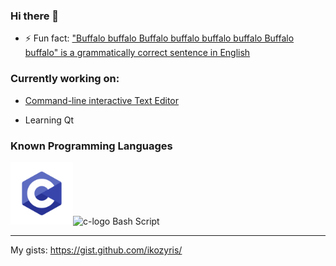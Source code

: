 ### Hi there 👋
- ⚡ Fun fact:  ["Buffalo buffalo Buffalo buffalo buffalo buffalo Buffalo buffalo" is a grammatically correct sentence in English](https://en.wikipedia.org/wiki/Buffalo_buffalo_Buffalo_buffalo_buffalo_buffalo_Buffalo_buffalo)

### Currently working on:
- [Command-line interactive Text Editor](https://github.com/ikozyris/txt-editor)
<!--- Creating/Porting apps to Ubuntu Touch
    - Using a Lidar with ev3dev over USB
-->
- Learning Qt

### Known Programming Languages



<img src="C-logo.png" alt="c-logo" width="100"/><img src="https://user-images.githubusercontent.com/80053394/159924995-ae240b6b-6ae2-45fe-87d5-ac0c7dac2073.png" alt="c-logo" width="80"/>
Bash Script

----
My gists: https://gist.github.com/ikozyris/
<!--
**ikozyris/ikozyris** is a ✨ _special_ ✨ repository because its `README.md` (this file) appears on your GitHub profile.

Here are some ideas to get you started:

- 🔭 I’m currently working on ...
- 🌱 I’m currently learning ...
- 👯 I’m looking to collaborate on ...
- 🤔 I’m looking for help with ...
- 💬 Ask me about ...
- 📫 How to reach me: ...
- 😄 Pronouns: ...
- ⚡ Fun fact: ...
-->
